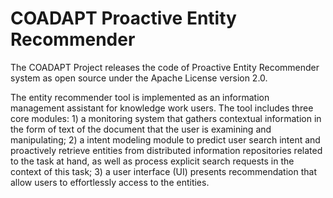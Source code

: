 # COADAPT Proactive Entity Recommender

The COADAPT Project releases the code of Proactive Entity Recommender system as open source under the Apache License version 2.0.

The entity recommender tool is implemented as an information management assistant for knowledge work users. The tool includes three core modules: 1) a monitoring system that gathers contextual information in the form of text of the document that the user is examining and manipulating; 2) a intent modeling module to predict user search intent and proactively retrieve entities from distributed information repositories related to the task at hand, as well as process explicit search requests in the context of this task; 3) a user interface (UI) presents recommendation that allow users to effortlessly access to the entities.
